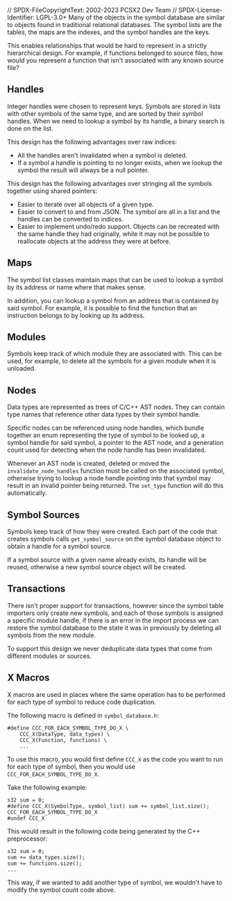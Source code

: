 // SPDX-FileCopyrightText: 2002-2023 PCSX2 Dev Team
// SPDX-License-Identifier: LGPL-3.0+
Many of the objects in the symbol database are similar to objects found in
traditional relational databases. The symbol lists are the tables, the maps are
the indexes, and the symbol handles are the keys.

This enables relationships that would be hard to represent in a strictly
hierarchical design. For example, if functions belonged to source files, how
would you represent a function that isn't associated with any known source file?

## Handles

Integer handles were chosen to represent keys. Symbols are stored in lists with
other symbols of the same type, and are sorted by their symbol handles. When we
need to lookup a symbol by its handle, a binary search is done on the list.

This design has the following advantages over raw indices:
- All the handles aren't invalidated when a symbol is deleted.
- If a symbol a handle is pointing to no longer exists, when we lookup the
  symbol the result will always be a null pointer.

This design has the following advantages over stringing all the symbols
together using shared pointers:
- Easier to iterate over all objects of a given type.
- Easier to convert to and from JSON. The symbol are all in a list and the
  handles can be converted to indices.
- Easier to implement undo/redo support. Objects can be recreated with the same
  handle they had originally, while it may not be possible to reallocate objects
  at the address they were at before.

## Maps

The symbol list classes maintain maps that can be used to lookup a symbol by its
address or name where that makes sense.

In addition, you can lookup a symbol from an address that is contained by said
symbol. For example, it is possible to find the function that an instruction
belongs to by looking up its address.

## Modules

Symbols keep track of which module they are associated with. This can be used,
for example, to delete all the symbols for a given module when it is unloaded.

## Nodes

Data types are represented as trees of C/C++ AST nodes. They can contain type
names that reference other data types by their symbol handle.

Specific nodes can be referenced using node handles, which bundle together an
enum representing the type of symbol to be looked up, a symbol handle for said
symbol, a pointer to the AST node, and a generation count used for detecting
when the node handle has been invalidated.

Whenever an AST node is created, deleted or moved the `invalidate_node_handles`
function must be called on the associated symbol, otherwise trying to lookup a
node handle pointing into that symbol may result in an invalid pointer being
returned. The `set_type` function will do this automatically.

## Symbol Sources

Symbols keep track of how they were created. Each part of the code that creates
symbols calls `get_symbol_source` on the symbol database object to obtain a
handle for a symbol source.

If a symbol source with a given name already exists, its handle will be reused,
otherwise a new symbol source object will be created.

## Transactions

There isn't proper support for transactions, however since the symbol table
importers only create new symbols, and each of those symbols is assigned a
specific module handle, if there is an error in the import process we can
restore the symbol database to the state it was in previously by deleting all
symbols from the new module.

To support this design we never deduplicate data types that come from different
modules or sources.

## X Macros

X macros are used in places where the same operation has to be performed for
each type of symbol to reduce code duplication.

The following macro is defined in `symbol_database.h`:

```
#define CCC_FOR_EACH_SYMBOL_TYPE_DO_X \
	CCC_X(DataType, data_types) \
	CCC_X(Function, functions) \
 	...
```

To use this macro, you would first define `CCC_X` as the code you want to run
for each type of symbol, then you would use `CCC_FOR_EACH_SYMBOL_TYPE_DO_X`.

Take the following example:

```
s32 sum = 0;
#define CCC_X(SymbolType, symbol_list) sum += symbol_list.size();
CCC_FOR_EACH_SYMBOL_TYPE_DO_X
#undef CCC_X
```

This would result in the following code being generated by the C++ preprocessor:

```
s32 sum = 0;
sum += data_types.size();
sum += functions.size();
...
```

This way, if we wanted to add another type of symbol, we wouldn't have to modify the symbol count code above.
